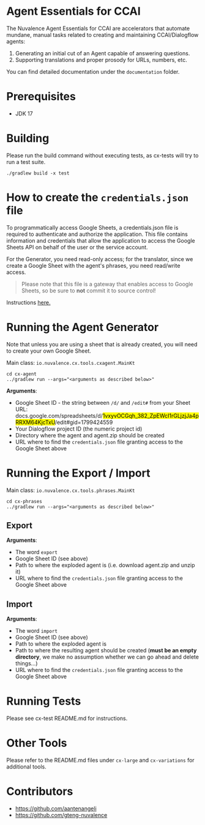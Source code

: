 # Agent Essentials for CCAI
The Nuvalence Agent Essentials for CCAI are accelerators that automate mundane, 
manual tasks related to creating and maintaining CCAI/Dialogflow agents:

1. Generating an initial cut of an Agent capable of answering questions.
2. Supporting translations and proper prosody for URLs, numbers, etc.

You can find detailed documentation under the `documentation` folder.

# Prerequisites
* JDK 17

# Building

Please run the build command without executing tests, as cx-tests will try to run a test suite.

`./gradlew build -x test`

# How to create the `credentials.json` file
To programmatically access Google Sheets, a credentials.json file is required to authenticate and authorize the 
application. This file contains information and credentials that allow the application to access the Google Sheets API
on behalf of the user or the service account.

For the Generator, you need read-only access; for the translator, since we create a Google Sheet with the
agent's phrases, you need read/write access.

> Please note that this file is a gateway that enables access to Google Sheets, so be sure to **not** commit
it to source control!

Instructions [here.](https://developers.google.com/workspace/guides/configure-oauth-consent)

# Running the Agent Generator
Note that unless you are using a sheet that is already created, you will need to create your own Google Sheet.

Main class: `io.nuvalence.cx.tools.cxagent.MainKt`

```
cd cx-agent
../gradlew run --args="<arguments as described below>"
```

**Arguments**:
* Google Sheet ID - the string between `/d/` and `/edit#` from your Sheet URL: docs.google.com/spreadsheets/d/<mark>1vxyvOCGqh_382_ZpEWcI1rGLjzjJa4pRRXM64KjcTxU</mark>/edit#gid=1799424559
* Your Dialogflow project ID (the numeric project id)
* Directory where the agent and agent.zip should be created
* URL where to find the `credentials.json` file granting access to the Google Sheet above

# Running the Export / Import

Main class: `io.nuvalence.cx.tools.phrases.MainKt`

```
cd cx-phrases
../gradlew run --args="<arguments as described below>"
```

## Export
**Arguments**:
* The word `export`
* Google Sheet ID (see above)
* Path to where the exploded agent is (i.e. download agent.zip and unzip it)
* URL where to find the `credentials.json` file granting access to the Google Sheet above

## Import
**Arguments**:
* The word `import`
* Google Sheet ID (see above)
* Path to where the exploded agent is
* Path to where the resulting agent should be created (**must be an empty directory**,
we make no assumption whether we can go ahead and delete things...) 
* URL where to find the `credentials.json` file granting access to the Google Sheet above

# Running Tests
Please see cx-test README.md for instructions.

# Other Tools
Please refer to the README.md files under `cx-large` and `cx-variations` for additional tools.

# Contributors
* https://github.com/aantenangeli
* https://github.com/gteng-nuvalence
